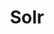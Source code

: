 ---
title: Solr
categories:
  - nosql-database
docs:
  - id: java
    url: https://java.testcontainers.org/modules/solr/
    maintainer: core
    example: |
      ```java
      var solr = new SolrContainer(DockerImageName.parse("solr:8.3.0"));
      solr.start();
      ```
    installation: |
      ```xml
      <dependency>
          <groupId>org.testcontainers</groupId>
          <artifactId>solr</artifactId>
          <version>1.19.8</version>
          <scope>test</scope>
      </dependency>
description: |
  Solr is an open-source enterprise-search platform that features full-text search, hit highlighting, faceted search, real-time indexing, dynamic clustering, database integration, NoSQL features and rich document handling.
---